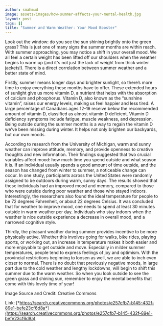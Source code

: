 ```yaml
---
author: smahmud
image: assets/images/how-summer-affects-your-mental-health.jpg
layout: post
tags: []
title: "Summer and Warm Weather: Your Mood Booster"
---
```

Look out the window: do you see the sun shining brightly onto the green
grass? This is just one of many signs the summer months are within
reach. With summer approaching, you may notice a shift in your overall
mood. We all feel a certain weight has been lifted off our shoulders
when the weather begins to warm up (and it's not just the lack of weight
from thick winter jackets!). There is a direct correlation between
summer weather and a better state of mind.

Firstly, summer means longer days and brighter sunlight, so there’s more
time to enjoy everything these months have to offer. These extended
hours of sunlight give us more vitamin D, a nutrient that helps with the
absorption of calcium and phosphorus. Vitamin D, also known as the
“sunshine vitamin”, raises our energy levels, making us feel happier and
less tired. A large percentage of Canadians ages 12-19 receive below the
recommended amount of vitamin D, classified as almost vitamin D
deficient. Vitamin D deficiency symptoms include fatigue, muscle
weakness, and depression. Being outside during the summer months is a
way to regain the vitamin D we’ve been missing during winter. It helps
not only brighten our backyards, but our own moods.

According to research from the University of Michigan, warm and sunny
weather can improve attitude, memory, and provide openness to creative
thoughts and new information. Their findings suggested that two crucial
variables affect mood: how much time you spend outside and what season
it is. If an individual usually spends a good amount of time outside,
and the season has changed from winter to summer, a noticeable change
can occur. In one study, participants across the United States were
randomly assigned to be outdoors during warm, sunny days. The results
showed that these individuals had an improved mood and memory, compared
to those who were outside during poor weather and those who stayed
indoors. Interestingly, the researchers also found the ideal temperature
for people to be 72 degrees Fahrenheit, or about 22 degrees Celsius. It
was concluded that for weather to improve mood, one needs to spend at
least 30 minutes outside in warm weather per day. Individuals who stay
indoors when the weather is nice outside experience a decrease in
overall mood, and a narrowed cognitive style.

Thirdly, the pleasant weather during summer provides incentive to be
more physically active. Whether this involves going for walks, bike
rides, playing sports, or working out, an increase in temperature makes
it both easier and more enjoyable to get outside and move. Especially in
milder summer temperatures, people tend to express feelings of joy and
optimism. With the provincial restrictions beginning to loosen as well,
we are able to inch even closer to normal. There is no doubt that
previously negative moods, in large part due to the cold weather and
lengthy lockdowns, will begin to shift this summer due to the warm
weather. So when you look outside to see the green grass and shining
sun, remember to enjoy the mental benefits that come with this lovely
time of year!

Image Source and Credit: Creative Commons

Link:
[*https://search.creativecommons.org/photos/e257cfb7-b145-432f-89e1-befe23cf6d8a*](https://search.creativecommons.org/photos/e257cfb7-b145-432f-89e1-befe23cf6d8a)
